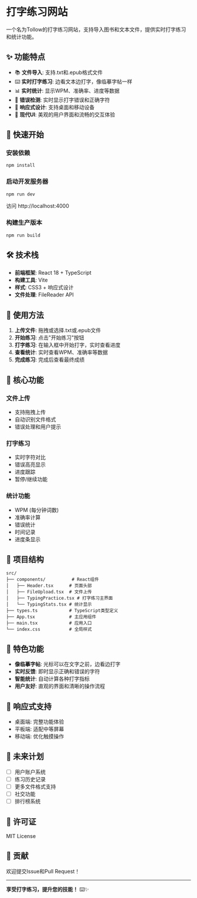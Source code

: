 # 打字练习网站

一个名为Tollow的打字练习网站，支持导入图书和文本文件，提供实时打字练习和统计功能。

## ✨ 功能特点

- 📚 **文件导入**: 支持.txt和.epub格式文件
- ⌨️ **实时打字练习**: 边看文本边打字，像临摹字帖一样
- 📊 **实时统计**: 显示WPM、准确率、进度等数据
- 🎯 **错误检测**: 实时显示打字错误和正确字符
- 📱 **响应式设计**: 支持桌面和移动设备
- 🎨 **现代UI**: 美观的用户界面和流畅的交互体验

## 🚀 快速开始

### 安装依赖

```bash
npm install
```

### 启动开发服务器

```bash
npm run dev
```

访问 http://localhost:4000

### 构建生产版本

```bash
npm run build
```

## 🛠️ 技术栈

- **前端框架**: React 18 + TypeScript
- **构建工具**: Vite
- **样式**: CSS3 + 响应式设计
- **文件处理**: FileReader API

## 📖 使用方法

1. **上传文件**: 拖拽或选择.txt或.epub文件
2. **开始练习**: 点击"开始练习"按钮
3. **打字练习**: 在输入框中开始打字，实时查看进度
4. **查看统计**: 实时查看WPM、准确率等数据
5. **完成练习**: 完成后查看最终成绩

## 🎯 核心功能

### 文件上传
- 支持拖拽上传
- 自动识别文件格式
- 错误处理和用户提示

### 打字练习
- 实时字符对比
- 错误高亮显示
- 进度跟踪
- 暂停/继续功能

### 统计功能
- WPM (每分钟词数)
- 准确率计算
- 错误统计
- 时间记录
- 进度条显示

## 🔧 项目结构

```
src/
├── components/          # React组件
│   ├── Header.tsx      # 页面头部
│   ├── FileUpload.tsx  # 文件上传
│   ├── TypingPractice.tsx # 打字练习主界面
│   └── TypingStats.tsx # 统计显示
├── types.ts            # TypeScript类型定义
├── App.tsx             # 主应用组件
├── main.tsx            # 应用入口
└── index.css           # 全局样式
```

## 🌟 特色功能

- **像临摹字帖**: 光标可以在文字之前，边看边打字
- **实时反馈**: 即时显示正确和错误的字符
- **智能统计**: 自动计算各种打字指标
- **用户友好**: 直观的界面和清晰的操作流程

## 📱 响应式支持

- 桌面端: 完整功能体验
- 平板端: 适配中等屏幕
- 移动端: 优化触摸操作

## 🔮 未来计划

- [ ] 用户账户系统
- [ ] 练习历史记录
- [ ] 更多文件格式支持
- [ ] 社交功能
- [ ] 排行榜系统

## 📄 许可证

MIT License

## 🤝 贡献

欢迎提交Issue和Pull Request！

---

**享受打字练习，提升您的技能！** ⌨️✨
